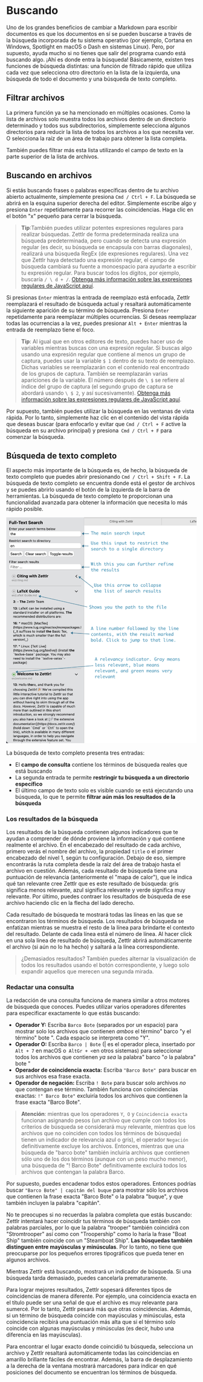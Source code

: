 # Buscando

Uno de los grandes beneficios de cambiar a Markdown para escribir documentos es que los documentos en sí se pueden buscarse a través de la búsqueda incorporada de tu sistema operativo (por ejemplo, Cortana en Windows, Spotlight en macOS o Dash en sistemas Linux). Pero, por supuesto, ayuda mucho si no tienes que salir del programa cuando está buscando algo. ¡Ahí es donde entra la búsqueda! Básicamente, existen tres funciones de búsqueda distintas: una función de filtrado rápido que utiliza cada vez que selecciona otro directorio en la lista de la izquierda, una búsqueda de todo el documento y una búsqueda de texto completo.

## Filtrar archivos

La primera función ya se ha mencionado en múltiples ocasiones. Como la lista de archivos solo muestra todos los archivos dentro de un directorio determinado y todos sus subdirectorios, simplemente selecciona algunos directorios para reducir la lista de todos los archivos a los que necesita ver. O selecciona la raíz de un área de trabajo para obtener la lista completa.

También puedes filtrar más esta lista utilizando el campo de texto en la parte superior de la lista de archivos.

## Buscando en archivos

Si estás buscando frases o palabras específicas dentro de tu archivo abierto actualmente, simplemente presiona `Cmd / Ctrl + F`. La búsqueda se abrirá en la esquina superior derecha del editor. Simplemente escribe algo y presiona `Enter` repetidamente para recorrer las coincidencias. Haga clic en el botón "x" pequeño para cerrar la búsqueda.

> **Tip**:También puedes utilizar potentes expresiones regulares para realizar búsquedas. Zettlr de forma predeterminada realiza una búsqueda predeterminada, pero cuando se detecta una expresión regular (es decir, su búsqueda se encapsula con barras diagonales), realizará una búsqueda RegEx (de expresiones regulares). Una vez que Zettlr haya detectado una expresión regular, el campo de búsqueda cambiará su fuente a monoespacio para ayudarte a escribir tu expresión regular. Para buscar todos los dígitos, por ejemplo, buscaría `/ \ d + /`. [Obtenga más información sobre las expresiones regulares de JavaScript aquí](https://codeburst.io/javascript-learn-regular-expressions-for-beginners-bb6107015d91).

Si presionas `Enter` mientras la entrada de reemplazo está enfocada, Zettlr reemplazará el resultado de búsqueda actual y resaltará automáticamente la siguiente aparición de su término de búsqueda. Presiona `Enter` repetidamente para reemplazar múltiples ocurrencias. Si deseas reemplazar todas las ocurrencias a la vez, puedes presionar `Alt + Enter` mientras la entrada de reemplazo tiene el foco.

> **Tip**: Al igual que en otros editores de texto, puedes hacer uso de variables mientras buscas con una expresión regular. Si buscas algo usando una expresión regular que contiene al menos un grupo de captura, puedes usar la variable `$ 1` dentro de su texto de reemplazo. Dichas variables se reemplazarán con el contenido real encontrado de los grupos de captura. También se reemplazarán varias apariciones de la variable. El número después de `\ $` se refiere al índice del grupo de captura (el segundo grupo de captura se abordará usando `\ $ 2`, y así sucesivamente). [Obtenga más información sobre las expresiones regulares de JavaScript aquí](https://codeburst.io/javascript-learn-regular-expressions-for-beginners-bb6107015d91).

Por supuesto, también puedes utilizar la búsqueda en las ventanas de vista rápida. Por lo tanto, simplemente haz clic en el contenido del vista rápida que deseas buscar (para enfocarlo y evitar que `Cmd / Ctrl + F` active la búsqueda en su archivo principal) y presiona` Cmd / Ctrl + F` para comenzar la búsqueda.

## Búsqueda de texto completo

El aspecto más importante de la búsqueda es, de hecho, la búsqueda de texto completo que puedes abrir presionando `Cmd / Ctrl + Shift + F`. La búsqueda de texto completo se encuentra donde está el gestor de archivos y se puedes abrirlo usando el botón de la izquierda de la barra de herramientas. La búsqueda de texto completo te proporcionan una funcionalidad avanzada para obtener la información que necesita lo más rápido posible.

![La búsqueda de texto completo con explicaciones.](../img/full_text_search.png)

La búsqueda de texto completo presenta tres entradas:

* El **campo de consulta** contiene los términos de búsqueda reales que está buscando
* La segunda entrada te permite **restringir tu búsqueda a un directorio específico**
* El último campo de texto solo es visible cuando se está ejecutando una búsqueda, lo que te permite **filtrar aún más los resultados de la búsqueda**

### Los resultados de la búsqueda

Los resultados de la búsqueda contienen algunos indicadores que te ayudan a comprender de dónde proviene la información y qué contiene realmente el archivo. En el encabezado del resultado de cada archivo, primero verás el nombre del archivo, la propiedad `title` o el primer encabezado del nivel 1, según tu configuración. Debajo de eso, siempre encontrarás la ruta completa desde la raíz del área de trabajo hasta el archivo en cuestión. Además, cada resultado de búsqueda tiene una puntuación de relevancia (anteriormente el "mapa de calor"), que le indica qué tan relevante cree Zettlr que es este resultado de búsqueda: gris significa menos relevante, azul significa relevante y verde significa muy relevante. Por último, puedes contraer los resultados de búsqueda de ese archivo haciendo clic en la flecha del lado derecho.

Cada resultado de búsqueda te mostrará todas las líneas en las que se encontraron los términos de búsqueda. Los resultados de búsqueda se enfatizan mientras se muestra el resto de la línea para brindarte el contexto del resultado. Delante de cada línea está el número de línea. Al hacer click en una sola línea de resultado de búsqueda, Zettlr abrirá automáticamente el archivo (si aún no lo ha hecho) y saltará a la línea correspondiente.

> ¿Demasiados resultados? También puedes alternar la visualización de todos los resultados usando el botón correspondiente, y luego solo expandir aquellos que merecen una segunda mirada.

### Redactar una consulta

La redacción de una consulta funciona de manera similar a otros motores de búsqueda que conoces. Puedes utilizar varios operadores diferentes para especificar exactamente lo que estás buscando:

* **Operador Y:** Escriba `Barco Bote` (separados por un espacio) para mostrar solo los archivos que contienen _ambos_ el término" barco "y el término" bote ". Cada espacio se interpreta como "Y".
* **Operador O:** Escriba `Barco | Bote` (| es el operador pleca, insertado por `Alt + 7` en macOS o` AltGr + <`en otros sistemas) para seleccionar todos los archivos que contienen _ya sea_ la palabra" barco "_o_ la palabra" bote "
* **Operador de coincidencia exacta:** Escriba `"Barco Bote" `para buscar en sus archivos esa frase exacta.
* **Operador de negación:** Escriba `! Bote` para buscar solo archivos _no_ que contengan ese término. También funciona con coincidencias exactas: `!" Barco Bote"` excluiría todos los archivos que contienen la frase exacta "Barco Bote".

> **Atención**: mientras que los operadores `Y`,` O` y `Coincidencia exacta` funcionan asignando pesos (un archivo que cumple con todos los criterios de búsqueda se considerará muy relevante, mientras que los archivos que no coinciden con todos los términos de búsqueda) tienen un indicador de relevancia azul o gris), el operador `Negación` definitivamente excluye los archivos. Entonces, mientras que una búsqueda de "barco bote" también incluiría archivos que contienen sólo uno de los dos términos (aunque con un peso mucho menor), una búsqueda de "! Barco Bote" definitivamente excluirá todos los archivos que contengan la palabra Barco.

Por supuesto, puedes encadenar todos estos operadores. Entonces podrías buscar `"Barco Bote" | capitán del buque` para mostrar sólo los archivos que contienen la frase exacta "Barco Bote" o la palabra "buque", y que también incluyen la palabra "capitán".

No te preocupes si no recuerdas la palabra completa que estás buscando: Zettlr intentará hacer coincidir tus términos de búsqueda también con palabras parciales, por lo que la palabra "trooper" también coincidirá con "Stromtrooper" así como con "Troopership" como lo haría la frase "Boat Ship" también coincide con un "Steamboat Ship". **Las búsquedas también distinguen entre mayúsculas y minúsculas**. Por lo tanto, no tiene que preocuparse por los pequeños errores tipográficos que pueda tener en algunos archivos.

Mientras Zettlr está buscando, mostrará un indicador de búsqueda. Si una búsqueda tarda demasiado, puedes cancelarla prematuramente.

Para lograr mejores resultados, Zettlr sopesará diferentes tipos de coincidencias de manera diferente. Por ejemplo, una coincidencia exacta en el título puede ser una señal de que el archivo es muy relevante para sumercé. Por lo tanto, Zettlr pesará más que otras coincidencias. Además, si un término de búsqueda coincide con mayúsculas y minúsculas, esta coincidencia recibirá una puntuación más alta que si el término solo coincide con algunas mayúsculas y minúsculas (es decir, hubo una diferencia en las mayúsculas).

Para encontrar el lugar exacto donde coincidió tu búsqueda, selecciona un archivo y Zettlr resaltará automáticamente todas las coincidencias en amarillo brillante fáciles de encontrar. Además, la barra de desplazamiento a la derecha de la ventana mostrará marcadores para indicar en qué posiciones del documento se encuentran los términos de búsqueda.
